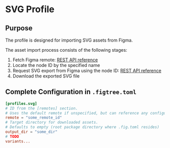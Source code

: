 # SVG Profile

## Purpose

The profile is designed for importing SVG assets from Figma.

The asset import process consists of the following stages:
1. Fetch Figma remote: [REST API reference](https://www.figma.com/developers/api#get-file-nodes-endpoint)
1. Locate the node ID by the specified name
1. Request SVG export from Figma using the node ID: [REST API reference](https://www.figma.com/developers/api#get-images-endpoint)
1. Download the exported SVG file

## Complete Configuration in `.figtree.toml`

```toml
[profiles.svg]
# ID from the [remotes] section. 
# Uses the default remote if unspecified, but can reference any configured remote
remote = "some_remote_id"
# Target directory for downloaded assets. 
# Defaults to empty (root package directory where .fig.toml resides)
output_dir = "some_dir"
# TODO
variants...
```